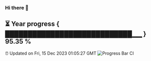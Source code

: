 ### Hi there 👋
⏳ Year progress { ████████████████████████████▁▁ } 95.35 %
---
⏰ Updated on Fri, 15 Dec 2023 01:05:27 GMT
![Progress Bar CI](https://github.com/liununu/liununu/workflows/Progress%20Bar%20CI/badge.svg)
